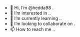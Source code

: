 - 👋 Hi, I’m @hedda98 .
- 👀 I’m interested in ..
- 🌱 I’m currently learning ..
- 💞️ I’m looking to collaborate on .
- 📫 How to reach me ..

<!---
hedda98/hedda98 is a ✨ special ✨ repository because its `README.md` (this file) appears on your GitHub profile.
You can click the Preview link to take a look at your changes.
--->
